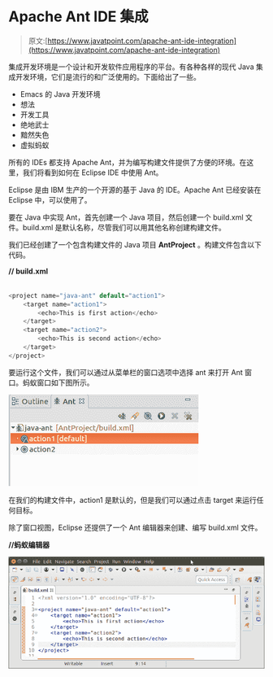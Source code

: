 # Apache Ant IDE 集成

> 原文:[https://www.javatpoint.com/apache-ant-ide-integration](https://www.javatpoint.com/apache-ant-ide-integration)

集成开发环境是一个设计和开发软件应用程序的平台。有各种各样的现代 Java 集成开发环境，它们是流行的和广泛使用的。下面给出了一些。

*   Emacs 的 Java 开发环境
*   想法
*   开发工具
*   绝地武士
*   黯然失色
*   虚拟蚂蚁

所有的 IDEs 都支持 Apache Ant，并为编写构建文件提供了方便的环境。在这里，我们将看到如何在 Eclipse IDE 中使用 Ant。

Eclipse 是由 IBM 生产的一个开源的基于 Java 的 IDE。Apache Ant 已经安装在 Eclipse 中，可以使用了。

要在 Java 中实现 Ant，首先创建一个 Java 项目，然后创建一个 build.xml 文件。build.xml 是默认名称，尽管我们可以用其他名称创建构建文件。

我们已经创建了一个包含构建文件的 Java 项目 **AntProject** 。构建文件包含以下代码。

**// build.xml**

```java

<project name="java-ant" default="action1">
	<target name="action1">
		<echo>This is first action</echo>
	</target>
	<target name="action2">
		<echo>This is second action</echo>
	</target>
</project>

```

要运行这个文件，我们可以通过从菜单栏的窗口选项中选择 ant 来打开 Ant 窗口。蚂蚁窗口如下图所示。

![Apache Ant IDE Integration](img/c4c21f173ead08972cc73030bfc190f9.png)

在我们的构建文件中，action1 是默认的，但是我们可以通过点击 target 来运行任何目标。

除了窗口视图，Eclipse 还提供了一个 Ant 编辑器来创建、编写 build.xml 文件。

**//蚂蚁编辑器**

![Apache Ant IDE Integration](img/2b10c3b552f1902245425f29fe46a5ac.png)